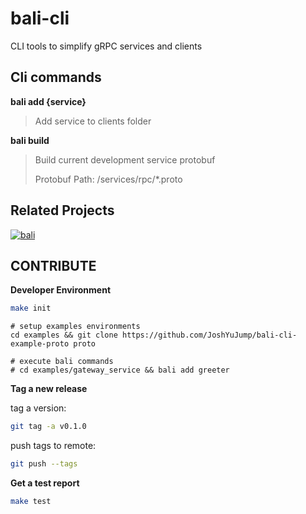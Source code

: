 # bali-cli
CLI tools to simplify gRPC services and clients


## Cli commands 

**bali add {service}**

> Add service to clients folder 

**bali build**

> Build current development service protobuf 
>
> Protobuf Path: /services/rpc/*.proto 

## Related Projects

[![bali](https://github-readme-stats.vercel.app/api/pin/?username=JoshYuJump&repo=bali)](https://github.com/JoshYuJump/bali)


## CONTRIBUTE

**Developer Environment**

```bash
make init
``` 

```examples
# setup examples environments
cd examples && git clone https://github.com/JoshYuJump/bali-cli-example-proto proto

# execute bali commands 
# cd examples/gateway_service && bali add greeter
```


**Tag a new release**

tag a version:

```bash
git tag -a v0.1.0
```

push tags to remote:

```bash
git push --tags
```

**Get a test report**
```bash
make test
``` 
